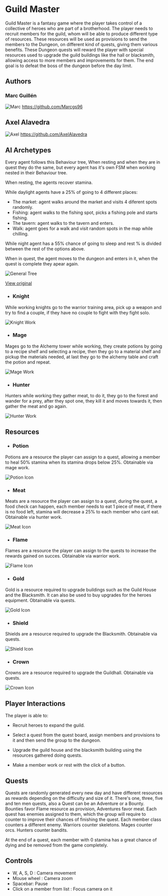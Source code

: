 # Guild Master

Guild Master is a fantasy game where the player takes control of a collective of heroes who are part of a brotherhood. The player needs to recruit members for the guild, whom will be able to produce different type of resources. These resources will be used as provisions to send the members to the Dungeon, on different kind of quests, giving them various benefits. These Dungeon quests will reward the player with special resources used to upgrade the guild buildings like the hall or blacksmith, allowing access to more members and improvements for them. 
The end goal is to defeat the boss of the dungeon before the day limit.

## Authors

### Marc Guillén
![Marc](images/marc_image.jpg)
https://github.com/Marcgs96

## Axel Alavedra
![Axel](images/axel_image.jpg)
https://github.com/AxelAlavedra

## AI Archetypes

Every agent follows this Behaviour tree, When resting and when they are in quest they do the same, but every agent has it's own FSM when working nested in their Behaviour tree.

When resting, the agents recover stamina.

While daylight agents have a 25% of going to 4 different places:

* The market: agent walks around the market and visits 4 diferent spots randomly.
* Fishing: agent walks to the fishing spot, picks a fishing pole and starts fishing.
* The tavern: agent walks to the tavern and enters.
* Walk: agent goes for a walk and visit random spots in the map while chilling.

While night agent has a 55% chance of going to sleep and rest % is divided between the rest of the options above.

When in quest, the agent moves to the dungeon and enters in it, when the quest is complete they apear again.

![General Tree](images/General_behaviour_tree.png)

[View original](https://github.com/Marcgs96/AI_Game/blob/master/Wiki/Behaviour/General_behaviour_tree.png)

* ### Knight

While working knights go to the warrior training area, pick up a weapon and try to find a couple, if they have no couple to fight with they fight solo.

![Knight Work](images/KnightSUBFSM.png)

* ### Mage

Mages go to the Alchemy tower while working, they create potions by going to a recipe shelf and selecting a recipe, then they go to a material shelf and pickup the materials needed, at last they go to the alchemy table and craft the potion and repeat.

![Mage Work](images/MageSUBFSM.png)

* ### Hunter

Hunters while working they gather meat, to do it, they go to the forest and wander for a prey, after they spot one, they kill it and moves towards it, then gather the meat and go again.

![Hunter Work](images/HunterSUBFSM.png)

## Resources

* ### Potion

Potions are a resource the player can assign to a quest, allowing a member to heal 50% stamina when its stamina drops below 25%. Obtainable via mage work.

![Potion Icon](images/potion.png)

* ### Meat

Meats are a resource the player can assign to a quest, during the quest, a food check can happen, each member needs to eat 1 piece of meat, if there is no food left, stamina will decrease a 25% to each member who cant eat. Obtainable via hunter work.

![Meat Icon](images/meat2.png)

* ### Flame

Flames are a resource the player can assign to the quests to increase the rewards gained on succes. Obtainable via warrior work.

![Flame Icon](images/flame.png)

* ### Gold

Gold is a resource required to upgrade buildings such as the Guild House and the Blacksmith. It can also be used to buy upgrades for the heroes equipment. Obtainable via quests.

![Gold Icon](images/gold.png)

* ### Shield

Shields are a resource required to upgrade the Blacksmith. Obtainable via quests.

![Shield Icon](images/shield.png)

* ### Crown

Crowns are a resource required to upgrade the Guildhall. Obtainable via quests.

![Crown Icon](images/crown.png)

 ## Player Interactions
 
The player is able to:

 * Recruit heroes to expand the guild.

 * Select a quest from the quest board, assign members and provisions to it and then send the group to the dungeon.
 
 * Upgrade the guild house and the blacksmith building using the resources gathered doing quests.
 
 * Make a member work or rest with the click of a button.

## Quests
Quests are randomly generated every new day and have different resources as rewards depending on the difficulty and size of it.
There's one, three, five and ten men quests, also a Quest can be an Adventure or a Bounty. Bounties favor Flame resource as provision, Adventures favor meat.
Each quest has enemies assigned to them, which the group will require to counter to improve their chances of finishing the quest. Each member class counters a different enemy.
Warriors counter skeletons.
Mages counter orcs.
Hunters counter bandits.

At the end of a quest, each member with 0 stamina has a great chance of dying and be removed from the game completely.

## Controls
- W, A, S, D : Camera movement
- Mouse wheel : Camera zoom
- Spacebar: Pause
- Click on a member from list : Focus camera on it

